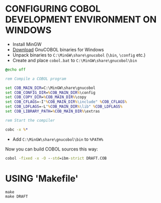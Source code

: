 # CONFIGURING COBOL DEVELOPMENT ENVIRONMENT ON WINDOWS

* Install MinGW
* [Download](https://www.arnoldtrembley.com/GnuCOBOL.htm) GnuCOBOL binaries for Windows
* Unpack binaries to `C:\MinGW\share\gnucobol` (`\bin`, `\config` etc.)
* Create and place `cobol.bat` to `C:\MinGW\share\gnucobol\bin`
```bat
@echo off

rem Compile a COBOL program

set COB_MAIN_DIR=C:\MinGW\share\gnucobol
set COB_CONFIG_DIR=%COB_MAIN_DIR%\config
set COB_COPY_DIR=%COB_MAIN_DIR%\copy
set COB_CFLAGS=-I"%COB_MAIN_DIR%\include" %COB_CFLAGS%
set COB_LDFLAGS=-L"%COB_MAIN_DIR%\lib" %COB_LDFLAGS%
set COB_LIBRARY_PATH=%COB_MAIN_DIR%\extras

rem Start the compiler

cobc -x %*
```
* Add `C:\MinGW\share\gnucobol\bin` to `%PATH%`

Now you can build COBOL sources this way:
```cmd
cobol -fixed -x -O --std=ibm-strict DRAFT.COB
```

# USING 'Makefile'
```cmd
make
make DRAFT
```